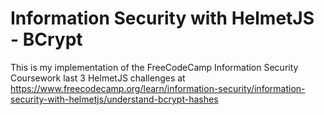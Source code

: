 # Information Security with HelmetJS - BCrypt

This is my implementation of the FreeCodeCamp Information Security Coursework last 3 HelmetJS challenges at https://www.freecodecamp.org/learn/information-security/information-security-with-helmetjs/understand-bcrypt-hashes
